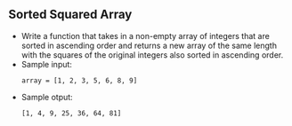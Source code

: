 ## Sorted Squared Array

- Write a function that takes in a non-empty array of integers that are sorted in ascending order and returns a new array of the same length with the squares of the original integers also sorted in ascending order.
- Sample input:
    ~~~
    array = [1, 2, 3, 5, 6, 8, 9]
    ~~~
- Sample otput:
    ~~~
    [1, 4, 9, 25, 36, 64, 81]
    ~~~